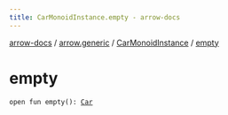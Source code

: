 ```yaml
---
title: CarMonoidInstance.empty - arrow-docs
---
```


[arrow-docs](../../index.html) / [arrow.generic](../index.html) / [CarMonoidInstance](index.html) / [empty](./empty.html)

# empty

`open fun empty(): `[`Car`](../-car/index.html)
